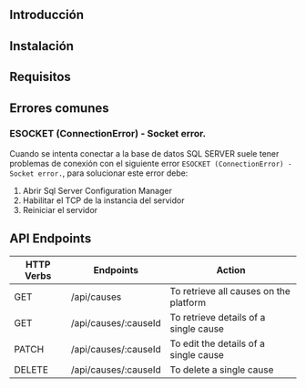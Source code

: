 ## Introducción

## Instalación

## Requisitos

## Errores comunes

### ESOCKET (ConnectionError) - Socket error.
Cuando se intenta conectar a la base de datos SQL SERVER suele tener problemas de conexión con el siguiente error `ESOCKET (ConnectionError) - Socket error.`, para solucionar este error debe: 
1. Abrir Sql Server Configuration Manager
2. Habilitar el TCP de la instancia del servidor
3. Reiniciar el servidor

## API Endpoints
| HTTP Verbs | Endpoints | Action |
| --- | --- | --- |
| GET | /api/causes | To retrieve all causes on the platform |
| GET | /api/causes/:causeId | To retrieve details of a single cause |
| PATCH | /api/causes/:causeId | To edit the details of a single cause |
| DELETE | /api/causes/:causeId | To delete a single cause |